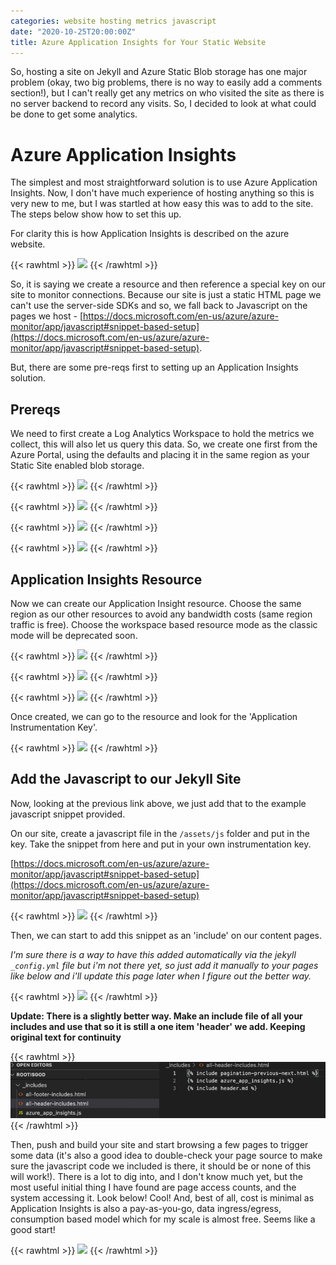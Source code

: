 ```yaml
---
categories: website hosting metrics javascript
date: "2020-10-25T20:00:00Z"
title: Azure Application Insights for Your Static Website
---
```


So, hosting a site on Jekyll and Azure Static Blob storage has one major problem (okay, two big problems, there is no way to easily add a comments section!), but I can't really get any metrics on who visited the site as there is no server backend to record any visits. So, I decided to look at what could be done to get some analytics.

# Azure Application Insights

The simplest and most straightforward solution is to use Azure Application Insights. Now, I don't have much experience of hosting anything so this is very new to me, but I was startled at how easy this was to add to the site. The steps below show how to set this up.

For clarity this is how Application Insights is described on the azure website.

{{< rawhtml >}}
<a data-fancybox="gallery" href="/assets/images/2020/Azure-Application-Insights/005.png"><img src="/assets/images/2020/Azure-Application-Insights/005.png"></a>
{{< /rawhtml >}}

So, it is saying we create a resource and then reference a special key on our site to monitor connections. Because our site is just a static HTML page we can't use the server-side SDKs and so, we fall back to Javascript on the pages we host - [https://docs.microsoft.com/en-us/azure/azure-monitor/app/javascript#snippet-based-setup](https://docs.microsoft.com/en-us/azure/azure-monitor/app/javascript#snippet-based-setup).

But, there are some pre-reqs first to setting up an Application Insights solution.

## Prereqs

We need to first create a Log Analytics Workspace to hold the metrics we collect, this will also let us query this data. So, we create one first from the Azure Portal, using the defaults and placing it in the same region as your Static Site enabled blob storage.

{{< rawhtml >}}
<a data-fancybox="gallery" href="/assets/images/2020/Azure-Application-Insights/010.png"><img src="/assets/images/2020/Azure-Application-Insights/010.png"></a>
{{< /rawhtml >}}

{{< rawhtml >}}
<a data-fancybox="gallery" href="/assets/images/2020/Azure-Application-Insights/020.png"><img src="/assets/images/2020/Azure-Application-Insights/020.png"></a>
{{< /rawhtml >}}

{{< rawhtml >}}
<a data-fancybox="gallery" href="/assets/images/2020/Azure-Application-Insights/030.png"><img src="/assets/images/2020/Azure-Application-Insights/030.png"></a>
{{< /rawhtml >}}

{{< rawhtml >}}
<a data-fancybox="gallery" href="/assets/images/2020/Azure-Application-Insights/040.png"><img src="/assets/images/2020/Azure-Application-Insights/040.png"></a>
{{< /rawhtml >}}

## Application Insights Resource

Now we can create our Application Insight resource. Choose the same region as our other resources to avoid any bandwidth costs (same region traffic is free). Choose the workspace based resource mode as the classic mode will be deprecated soon.

{{< rawhtml >}}
<a data-fancybox="gallery" href="/assets/images/2020/Azure-Application-Insights/050.png"><img src="/assets/images/2020/Azure-Application-Insights/050.png"></a>
{{< /rawhtml >}}

{{< rawhtml >}}
<a data-fancybox="gallery" href="/assets/images/2020/Azure-Application-Insights/060.png"><img src="/assets/images/2020/Azure-Application-Insights/060.png"></a>
{{< /rawhtml >}}

{{< rawhtml >}}
<a data-fancybox="gallery" href="/assets/images/2020/Azure-Application-Insights/070.png"><img src="/assets/images/2020/Azure-Application-Insights/070.png"></a>
{{< /rawhtml >}}

Once created, we can go to the resource and look for the 'Application Instrumentation Key'.

{{< rawhtml >}}
<a data-fancybox="gallery" href="/assets/images/2020/Azure-Application-Insights/080.png"><img src="/assets/images/2020/Azure-Application-Insights/080.png"></a>
{{< /rawhtml >}}

## Add the Javascript to our Jekyll Site

Now, looking at the previous link above, we just add that to the example javascript snippet provided.

On our site, create a javascript file in the `/assets/js` folder and put in the key. Take the snippet from here and put in your own instrumentation key.

[https://docs.microsoft.com/en-us/azure/azure-monitor/app/javascript#snippet-based-setup](https://docs.microsoft.com/en-us/azure/azure-monitor/app/javascript#snippet-based-setup)

{{< rawhtml >}}
<a data-fancybox="gallery" href="/assets/images/2020/Azure-Application-Insights/090.png"><img src="/assets/images/2020/Azure-Application-Insights/090.png"></a>
{{< /rawhtml >}}

Then, we can start to add this snippet as an 'include' on our content pages.

_I'm sure there is a way to have this added automatically via the jekyll `_config.yml` file but i'm not there yet, so just add it manually to your pages like below and i'll update this page later when I figure out the better way._

{{< rawhtml >}}
<a data-fancybox="gallery" href="/assets/images/2020/Azure-Application-Insights/0100.png"><img src="/assets/images/2020/Azure-Application-Insights/0100.png"></a>
{{< /rawhtml >}}

**Update: There is a slightly better way. Make an include file of all your includes and use that so it is still a one item 'header' we add. Keeping original text for continuity**

{{< rawhtml >}}
<a data-fancybox="gallery" href="/assets/images/2020/Azure-Application-Insights/0105.png"><img src="/assets/images/2020/Azure-Application-Insights/0105.png"></a>
{{< /rawhtml >}}

Then, push and build your site and start browsing a few pages to trigger some data (it's also a good idea to double-check your page source to make sure the javascript code we included is there, it should be or none of this will work!). There is a lot to dig into, and I don't know much yet, but the most useful initial thing I have found are page access counts, and the system accessing it. Look below! Cool! And, best of all, cost is minimal as Application Insights is also a pay-as-you-go, data ingress/egress, consumption based model which for my scale is almost free. Seems like a good start!

{{< rawhtml >}}
<a data-fancybox="gallery" href="/assets/images/2020/Azure-Application-Insights/0110.png"><img src="/assets/images/2020/Azure-Application-Insights/0110.png"></a>
{{< /rawhtml >}}
